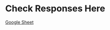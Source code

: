 # Check Responses Here
[Google Sheet](https://docs.google.com/spreadsheets/d/1Bma0CR6wcuS_JmHhhQDaNwY71RggPrUQFFkY41PNUh0/edit?usp=sharing)
